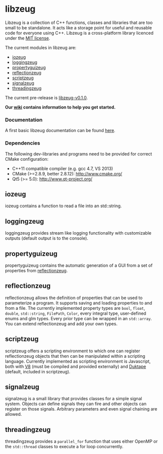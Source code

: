 libzeug
=======

Libzeug is a collection of C++ functions, classes and libraries that are too small to be standalone.
It acts like a storage point for useful and reusable code for everyone using C++.
Libzeug is a cross-platform library licenced under the [MIT license](http://opensource.org/licenses/MIT).

The current modules in libzeug are:
 * [iozeug](#iozeug)
 * [loggingzeug](#loggingzeug)
 * [propertyguizeug](#propertyguizeug)
 * [reflectionzeug](#reflectionzeug)
 * [scriptzeug](#scriptzeug)
 * [signalzeug](#signalzeug)
 * [threadingzeug](#threadingzeug)

The current pre-release is [libzeug-v0.1.0](https://github.com/hpicgs/libzeug/releases/tag/libzeug-v0.1).

__Our [wiki](https://github.com/hpicgs/libzeug/wiki) contains information to help you get started.__

### Documentation

A first basic libzeug documentation can be found [here](http://costumebrother.de/libzeug).

### Dependencies

The following dev-libraries and programs need to be provided for correct CMake configuration:
* C++11 compatible compiler (e.g. gcc 4.7, VS 2013)
* CMake (>=2.8.9, better 2.8.12): http://www.cmake.org/
* Qt5 (>= 5.0): http://www.qt-project.org/

iozeug
------

iozeug contains a function to read a file into an std::string.

loggingzeug
-----------

loggingzeug provides stream like logging functionality with customizable outputs (default output is to the console).

propertyguizeug
---------------

propertyguizeug contains the automatic generation of a GUI from a set of properties from [reflectionzeug](#reflectionzeug).

reflectionzeug
------------

reflectionzeug allows the definition of properties that can be used to parameterize a program.
It supports saving and loading properties to and from a file.
The currently implemented property types are `bool`, `float`, `double`, `std::string`, `FilePath`, `Color`, every integral type, user-defined enums and glm types. Every prior type can be wrapped in an `std::array`. You can extend reflectionzeug and add your own types.

scriptzeug
----------

scriptzeug offers a scripting environment to which one can register reflectionzeug objects that then can be manipulated within a scripting language.
Currently implemented as scripting environment is Javascript, both with [V8](https://code.google.com/p/v8/) (must be compiled and provided externally) and [Duktape](http://duktape.org/) (default, included in scriptzeug).


signalzeug
----------

signalzeug is a small library that provides classes for a simple signal system.
Objects can define signals they can fire and other objects can register on those signals.
Arbitrary parameters and even signal chaining are allowed.

threadingzeug
-------------

threadingzeug provides a `parallel_for` function that uses either OpenMP or the `std::thread` classes to execute a for loop concurrently.
